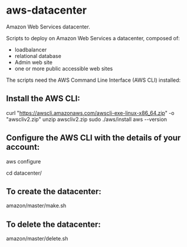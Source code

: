 # aws-datacenter
Amazon Web Services datacenter.

Scripts to deploy on Amazon Web Services a datacenter, composed of:
- loadbalancer
- relational database
- Admin web site
- one or more public accessible web sites

The scripts need the AWS Command Line Interface (AWS CLI) installed:

## Install the AWS CLI:
curl "https://awscli.amazonaws.com/awscli-exe-linux-x86_64.zip" -o "awscliv2.zip"
unzip awscliv2.zip
sudo ./aws/install
aws --version

## Configure the AWS CLI with the details of your account:
aws configure

cd datacenter/

## To create the datacenter:
amazon/master/make.sh

## To delete the datacenter:
amazon/master/delete.sh
